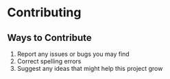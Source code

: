 # Contributing

## Ways to Contribute

1. Report any issues or bugs you may find
2. Correct spelling errors
3. Suggest any ideas that might help this project grow
